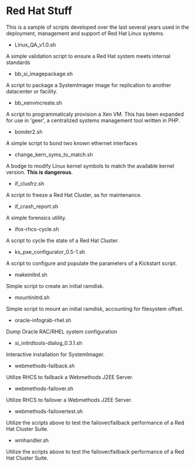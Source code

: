 # Red Hat Stuff

This is a sample of scripts developed over the last several years used in the deployment, management and support of Red Hat Linux systems.

- Linux_QA_v1.0.sh

A simple validation script to ensure a Red Hat system meets internal standards

- bb_si_imagepackage.sh

A script to package a SystemImager image for replication to another datacenter or facility.

- bb_xenvmcreate.sh

A script to programmaticaly provision a Xen VM. This has been expanded for use in 'geer', a centralized systems management tool written in PHP.

- bonder2.sh

A simple script to bond two known ethernet interfaces

- change_kern_syms_to_match.sh

A bodge to modify Linux kernel symbols to match the available kernel version. **This is dangerous**.

- if_clusfrz.sh

A script to freeze a Red Hat Cluster, as for maintenance.

- if_crash_report.sh

A simple forensics utility.

- ifox-rhcs-cycle.sh

A script to cycle the state of a Red Hat Cluster.

- ks_pxe_configurator_0.5-1.sh

A script to configure and populate the parameters of a Kickstart script.

- makeinitrd.sh

Simple script to create an initial ramdisk.

- mountinitrd.sh

Simple script to mount an initial ramdisk, accounting for filesystem offset.

- oracle-infograb-rhel.sh

Dump Oracle RAC/RHEL system configuration

- si_initrdtools-dialog_0.3.1.sh

Interactive installation for SystemImager.

- webmethods-failback.sh

Utilize RHCS to failback a Webmethods J2EE Server.

- webmethods-failover.sh

Utilize RHCS to failover a Webmethods J2EE Server.

- webmethods-failovertest.sh

Utilize the scripts above to test the failover/failback performance of a Red Hat Cluster Suite.

- wmhandler.sh

Utilize the scripts above to test the failover/failback performance of a Red Hat Cluster Suite.
